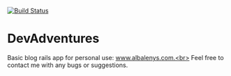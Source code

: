 [![Build Status](https://travis-ci.com/albalenys/DevAdventures.svg?branch=master)](https://travis-ci.com/albalenys/DevAdventures)

# DevAdventures

Basic blog rails app for personal use: www.albalenys.com.<br>
Feel free to contact me with any bugs or suggestions.
